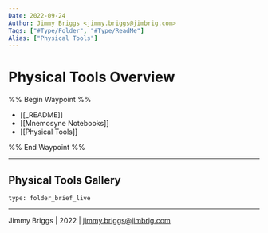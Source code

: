 ```yaml
---
Date: 2022-09-24
Author: Jimmy Briggs <jimmy.briggs@jimbrig.com>
Tags: ["#Type/Folder", "#Type/ReadMe"]
Alias: ["Physical Tools"]
---
```


# Physical Tools Overview

%% Begin Waypoint %%
- [[_README]]
- [[Mnemosyne Notebooks]]
- [[Physical Tools]]

%% End Waypoint %%

***

## Physical Tools Gallery

 
```ccard
type: folder_brief_live
```
 

***

Jimmy Briggs | 2022 | <jimmy.briggs@jimbrig.com>



